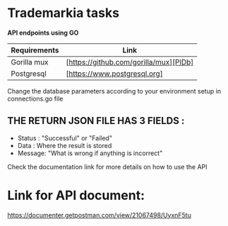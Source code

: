 # Trademarkia tasks
**API endpoints using GO** 

|Requirements| Link |
| ------ | ------ |
| Gorilla mux | [https://github.com/gorilla/mux][PlDb] |
| Postgresql | [https://www.postgresql.org] |
Change the database parameters according to your environment setup in connections.go file
## THE RETURN JSON FILE HAS 3 FIELDS :
- Status : "Successful" or "Failed"
- Data : Where the result is stored
- Message: "What is wrong if anything is incorrect"

Check the documentation link for more details on how to use the API
# Link for API document: 
https://documenter.getpostman.com/view/21067498/UyxnF5tu
